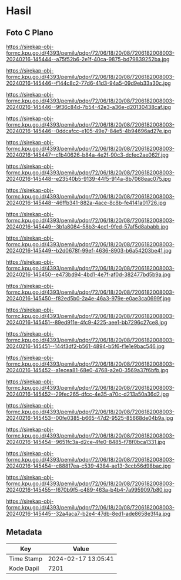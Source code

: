 # Hasil

## Foto C Plano

https://sirekap-obj-formc.kpu.go.id/4393/pemilu/pdpr/72/06/18/20/08/7206182008003-20240216-145444--a75f52b6-2e1f-40ca-9875-bd79839252ba.jpg

https://sirekap-obj-formc.kpu.go.id/4393/pemilu/pdpr/72/06/18/20/08/7206182008003-20240216-145446--f144c8c2-77d6-41d3-94a5-09d9eb33a30c.jpg

https://sirekap-obj-formc.kpu.go.id/4393/pemilu/pdpr/72/06/18/20/08/7206182008003-20240216-145446--9f36c84d-7b54-42e3-a36e-d20130438caf.jpg

https://sirekap-obj-formc.kpu.go.id/4393/pemilu/pdpr/72/06/18/20/08/7206182008003-20240216-145446--0ddcafcc-e105-49e7-84e5-4b94696ad27e.jpg

https://sirekap-obj-formc.kpu.go.id/4393/pemilu/pdpr/72/06/18/20/08/7206182008003-20240216-145447--c1b40626-b84a-4e2f-90c3-dcfec2ae062f.jpg

https://sirekap-obj-formc.kpu.go.id/4393/pemilu/pdpr/72/06/18/20/08/7206182008003-20240216-145448--e23540b5-9139-44f5-914a-8b7068eac075.jpg

https://sirekap-obj-formc.kpu.go.id/4393/pemilu/pdpr/72/06/18/20/08/7206182008003-20240216-145448--46ffb341-882a-4ace-8c8b-fe4141a01726.jpg

https://sirekap-obj-formc.kpu.go.id/4393/pemilu/pdpr/72/06/18/20/08/7206182008003-20240216-145449--3b1a8084-58b3-4cc1-9fed-57af5d8ababb.jpg

https://sirekap-obj-formc.kpu.go.id/4393/pemilu/pdpr/72/06/18/20/08/7206182008003-20240216-145449--b2d0678f-99ef-4636-8903-b6a54203be41.jpg

https://sirekap-obj-formc.kpu.go.id/4393/pemilu/pdpr/72/06/18/20/08/7206182008003-20240216-145450--e473bd94-4bd1-4e7f-af0d-382477bd5b9a.jpg

https://sirekap-obj-formc.kpu.go.id/4393/pemilu/pdpr/72/06/18/20/08/7206182008003-20240216-145450--f82ed5b0-2a4e-46a3-979e-e0ae3ca0699f.jpg

https://sirekap-obj-formc.kpu.go.id/4393/pemilu/pdpr/72/06/18/20/08/7206182008003-20240216-145451--89ed911e-4fc9-4225-aee1-bb7296c27ce8.jpg

https://sirekap-obj-formc.kpu.go.id/4393/pemilu/pdpr/72/06/18/20/08/7206182008003-20240216-145451--144f3df2-b561-4894-b5f6-f1e1e9bac546.jpg

https://sirekap-obj-formc.kpu.go.id/4393/pemilu/pdpr/72/06/18/20/08/7206182008003-20240216-145452--a1ecea81-68e0-4768-a2e0-3569a37f6bfb.jpg

https://sirekap-obj-formc.kpu.go.id/4393/pemilu/pdpr/72/06/18/20/08/7206182008003-20240216-145452--29fec265-dfcc-4e35-a70c-d213a50a36d2.jpg

https://sirekap-obj-formc.kpu.go.id/4393/pemilu/pdpr/72/06/18/20/08/7206182008003-20240216-145453--00fe0385-b665-47d2-9525-85668de04b9a.jpg

https://sirekap-obj-formc.kpu.go.id/4393/pemilu/pdpr/72/06/18/20/08/7206182008003-20240216-145454--9651fc3a-d2ce-4fe0-8485-f78f0bca1331.jpg

https://sirekap-obj-formc.kpu.go.id/4393/pemilu/pdpr/72/06/18/20/08/7206182008003-20240216-145454--c88817ea-c539-4384-ae13-3ccb56d98bac.jpg

https://sirekap-obj-formc.kpu.go.id/4393/pemilu/pdpr/72/06/18/20/08/7206182008003-20240216-145455--f670b9f5-c489-463a-b4b4-7a9959097b80.jpg

https://sirekap-obj-formc.kpu.go.id/4393/pemilu/pdpr/72/06/18/20/08/7206182008003-20240216-145445--32a4aca7-b2e4-47db-8ed1-ade8658e3f4a.jpg


## Metadata

| Key        | Value               |
| ---------- | ------------------- |
| Time Stamp | 2024-02-17 13:05:41 |
| Kode Dapil | 7201                |



